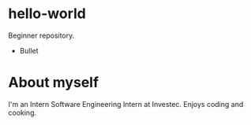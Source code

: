 # hello-world
Beginner repository.

- Bullet 
# About myself
I'm an Intern Software Engineering Intern at Investec.
Enjoys coding and cooking.
